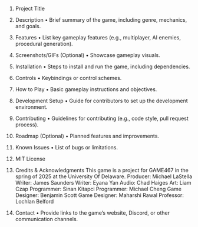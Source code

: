 1. Project Title

2. Description
	•	Brief summary of the game, including genre, mechanics, and goals.

3. Features
	•	List key gameplay features (e.g., multiplayer, AI enemies, procedural generation).

4. Screenshots/GIFs (Optional)
	•	Showcase gameplay visuals.

5. Installation
	•	Steps to install and run the game, including dependencies.

6. Controls
	•	Keybindings or control schemes.

7. How to Play
	•	Basic gameplay instructions and objectives.

8. Development Setup
	•	Guide for contributors to set up the development environment.

9. Contributing
	•	Guidelines for contributing (e.g., code style, pull request process).

10. Roadmap (Optional)
	•	Planned features and improvements.

11. Known Issues
	•	List of bugs or limitations.

12. MIT License

13. Credits & Acknowledgments
    This game is a project for GAME467 in the spring of 2025 at the University Of Delaware.
    Producer: Michael LaStella
    Writer:	James Saunders
    Writer: Eyana Yan
    Audio: Chad Haiges
    Art: Liam Czap
    Programmer: Sinan Kitapci
    Programmer: Michael Cheng
    Game Designer: Benjamin Scott
    Game Designer: Maharshi Rawal
    Professor: Lochlan Belford

14. Contact
	•	Provide links to the game’s website, Discord, or other communication channels.